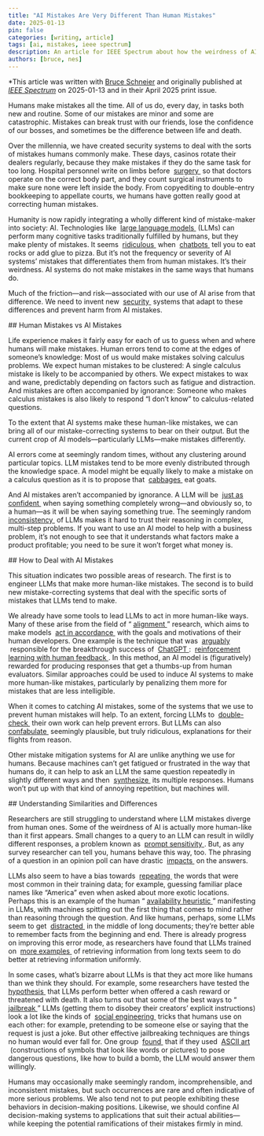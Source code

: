 ```yaml
---
title: "AI Mistakes Are Very Different Than Human Mistakes"
date: 2025-01-13
pin: false
categories: [writing, article]
tags: [ai, mistakes, ieee spectrum]
description: An article for IEEE Spectrum about how the weirdness of AI's mistakes deceives us about its capabilities and appropriate use cases.
authors: [bruce, nes]
---
```


*This article was written with [Bruce Schneier](https://www.schneier.com) and originally published at *[IEEE Spectrum](https://spectrum.ieee.org/ai-mistakes-schneier)* on 2025-01-13 and in their April 2025 print issue.


<p>Humans make mistakes all the time. All of us do, every day, in tasks both new and routine. Some of our mistakes are minor and some are catastrophic. Mistakes can break trust with our friends, lose the confidence of our bosses, and sometimes be the difference between life and death.</p>
<p>Over the millennia, we have created security systems to deal with the sorts of mistakes humans commonly make. These days, casinos rotate their dealers regularly, because they make mistakes if they do the same task for too long. Hospital personnel write on limbs before&nbsp; <a href="https://spectrum.ieee.org/tag/surgery" target="_blank"> surgery </a> &nbsp;so that doctors operate on the correct body part, and they count surgical instruments to make sure none were left inside the body. From copyediting to double-entry bookkeeping to appellate courts, we humans have gotten really good at correcting human mistakes.</p>
<p>Humanity is now rapidly integrating a wholly different kind of mistake-maker into society: AI. Technologies like&nbsp; <a href="https://spectrum.ieee.org/tag/llms" target="_blank"> large language models </a> &nbsp;(LLMs) can perform many cognitive tasks traditionally fulfilled by humans, but they make plenty of mistakes. It seems&nbsp; <a href="https://www.buzzfeed.com/carleysuthers/weird-and-wrong-ai-responses" target="_blank"> ridiculous </a> &nbsp;when&nbsp; <a href="https://spectrum.ieee.org/tag/chatbots" target="_blank"> chatbots </a> &nbsp;tell you to eat rocks or add glue to pizza. But it&rsquo;s not the frequency or severity of AI systems&rsquo; mistakes that differentiates them from human mistakes. It&rsquo;s their weirdness. AI systems do not make mistakes in the same ways that humans do.</p>
<p>Much of the friction&mdash;and risk&mdash;associated with our use of AI arise from that difference.&nbsp;We need to invent new&nbsp; <a href="https://spectrum.ieee.org/tag/security" target="_blank"> security </a> &nbsp;systems that adapt to these differences and prevent harm from AI mistakes.</p>
## Human Mistakes vs AI Mistakes
<p>Life experience makes it fairly easy for each of us to guess when and where humans will make mistakes. Human errors tend to come at the edges of someone&rsquo;s knowledge: Most of us would make mistakes solving calculus problems. We expect human mistakes to be clustered: A single calculus mistake is likely to be accompanied by others. We expect mistakes to wax and wane, predictably depending on factors such as fatigue and distraction. And mistakes are often accompanied by ignorance: Someone who makes calculus mistakes is also likely to respond &ldquo;I don&rsquo;t know&rdquo; to calculus-related questions.</p>
<p>To the extent that AI systems make these human-like mistakes, we can bring all of our mistake-correcting systems to bear on their output. But the current crop of AI models&mdash;particularly LLMs&mdash;make mistakes differently.</p>
<p>AI errors come at seemingly random times, without any clustering around particular topics. LLM mistakes tend to be more evenly distributed through the knowledge space. A model might be equally likely to make a mistake on a calculus question as it is to propose that&nbsp; <a href="https://arxiv.org/html/2405.19616v1" target="_blank"> cabbages </a> &nbsp;eat goats.</p>
<p>And AI mistakes aren&rsquo;t accompanied by ignorance. A LLM will be&nbsp; <a href="https://spectrum.ieee.org/chatgpt-reliability" target="_blank"> just as confident </a> &nbsp;when saying something completely wrong&mdash;and obviously so, to a human&mdash;as it will be when saying something true. The seemingly random&nbsp; <a href="https://arxiv.org/pdf/2305.14279" target="_blank"> inconsistency </a> &nbsp;of LLMs makes it hard to trust their reasoning in complex, multi-step problems. If you want to use an AI model to help with a business problem, it&rsquo;s not enough to see that it understands what factors make a product profitable; you need to be sure it won&rsquo;t forget what money is.</p>
## How to Deal with AI Mistakes
<p>This situation indicates two possible areas of research. The first is to engineer LLMs that make more human-like mistakes. The second is to build new mistake-correcting systems that deal with the specific sorts of mistakes that LLMs tend to make.</p>
<p>We already have some tools to lead LLMs to act in more human-like ways. Many of these arise from the field of &ldquo; <a href="https://arxiv.org/abs/2406.18346" target="_blank"> alignment </a> &rdquo; research, which aims to make models&nbsp; <a href="https://spectrum.ieee.org/the-alignment-problem-openai" target="_blank"> act in accordance </a> &nbsp;with the goals and motivations of their human developers. One example is the technique that was&nbsp; <a href="https://venturebeat.com/ai/how-reinforcement-learning-with-human-feedback-is-unlocking-the-power-of-generative-ai/" target="_blank"> arguably </a> &nbsp;responsible for the breakthrough success of&nbsp; <a href="https://spectrum.ieee.org/tag/chatgpt" target="_blank"> ChatGPT </a> :&nbsp; <a href="https://arxiv.org/abs/2203.02155" target="_blank"> reinforcement learning with human feedback </a> . In this method, an AI model is (figuratively) rewarded for producing responses that get a thumbs-up from human evaluators. Similar approaches could be used to induce AI systems to make more human-like mistakes, particularly by penalizing them more for mistakes that are less intelligible.</p>
<p>When it comes to catching AI mistakes, some of the systems that we use to prevent human mistakes will help. To an extent, forcing LLMs to&nbsp; <a href="https://arxiv.org/pdf/2308.00436" target="_blank" rel="noopener noreferrer"> double-check </a> &nbsp;their own work can help prevent errors. But LLMs can also&nbsp; <a href="https://arxiv.org/pdf/2406.02061" target="_blank"> confabulate </a> &nbsp;seemingly plausible, but truly ridiculous, explanations for their flights from reason.</p>
<p>Other mistake mitigation systems for AI are unlike anything we use for humans. Because machines can&rsquo;t get fatigued or frustrated in the way that humans do, it can help to ask an LLM the same question repeatedly in slightly different ways and then&nbsp; <a href="https://arxiv.org/abs/2210.02441" target="_blank"> synthesize </a> &nbsp;its multiple responses. Humans won&rsquo;t put up with that kind of annoying repetition, but machines will.</p>
## Understanding Similarities and Differences
<p>Researchers are still struggling to understand where LLM mistakes diverge from human ones.&nbsp;Some of the weirdness of AI is actually more human-like than it first appears. Small changes to a query to an LLM can result in wildly different responses, a problem known as&nbsp; <a href="https://arxiv.org/pdf/2311.07230" target="_blank"> prompt sensitivity </a> . But, as any survey researcher can tell you, humans behave this way, too. The phrasing of a question in an opinion poll can have drastic&nbsp; <a href="https://psycnet.apa.org/record/1992-97329-001" target="_blank"> impacts </a> &nbsp;on the answers.</p>
<p>LLMs also seem to have a bias towards&nbsp; <a href="http://proceedings.mlr.press/v139/zhao21c/zhao21c.pdf" target="_blank"> repeating </a> &nbsp;the words that were most common in their training data; for example, guessing familiar place names like &ldquo;America&rdquo; even when asked about more exotic locations. Perhaps this is an example of the human &ldquo; <a href="https://arxiv.org/pdf/2305.04400" target="_blank"> availability heuristic </a> &rdquo; manifesting in LLMs, with machines spitting out the first thing that comes to mind rather than reasoning through the question. And like humans, perhaps, some LLMs seem to get&nbsp; <a href="https://arxiv.org/html/2404.08865v1" target="_blank"> distracted </a> &nbsp;in the middle of long documents; they&rsquo;re better able to remember facts from the beginning and end. There is already progress on improving this error mode, as researchers have found that LLMs trained on&nbsp; <a href="https://www.anthropic.com/news/claude-2-1-prompting" target="_blank"> more examples </a> &nbsp;of retrieving information from long texts seem to do better at retrieving information uniformly.</p>
<p>In some cases, what&rsquo;s bizarre about LLMs is that they act more like humans than we think they should. For example, some researchers have tested the&nbsp; <a href="https://minimaxir.com/2024/02/chatgpt-tips-analysis/" target="_blank"> hypothesis </a> &nbsp;that LLMs perform better when offered a cash reward or threatened with death. It also turns out that some of the best ways to &ldquo; <a href="https://www.usenix.org/system/files/sec24fall-prepub-1500-yu-zhiyuan.pdf" target="_blank"> jailbreak </a> &rdquo; LLMs (getting them to disobey their creators&rsquo; explicit instructions) look a lot like the kinds of&nbsp; <a href="https://spectrum.ieee.org/tag/social-engineering" target="_blank"> social engineering </a> &nbsp;tricks that humans use on each other: for example, pretending to be someone else or saying that the request is just a joke. But other effective jailbreaking techniques are things no human would ever fall for. One group&nbsp; <a href="https://arxiv.org/abs/2402.11753" target="_blank"> found </a> &nbsp;that if they used&nbsp; <a href="https://en.wikipedia.org/wiki/ASCII_art" target="_blank" rel="noopener noreferrer"> ASCII art </a> &nbsp;(constructions of symbols that look like words or pictures) to pose dangerous questions, like how to build a bomb, the LLM would answer them willingly.</p>
<p>Humans may occasionally make seemingly random, incomprehensible, and inconsistent mistakes, but such occurrences are rare and often indicative of more serious problems. We also tend not to put people exhibiting these behaviors in decision-making positions. Likewise, we should confine AI decision-making systems to applications that suit their actual abilities&mdash;while keeping the potential ramifications of their mistakes firmly in mind.</p>
